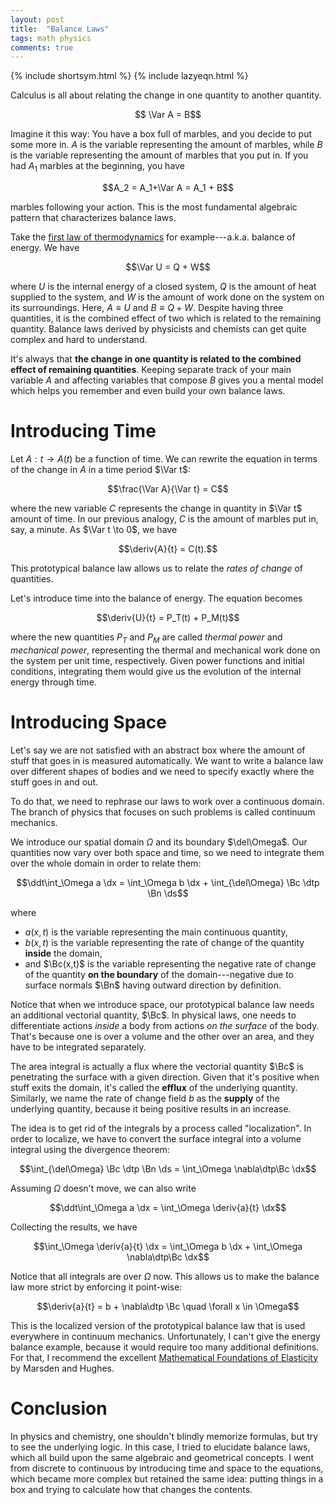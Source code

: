 ```yaml
---
layout: post
title:  "Balance Laws"
tags: math physics
comments: true
---
```


{% include shortsym.html %}
{% include lazyeqn.html %}

Calculus is all about relating the change in one quantity to another quantity.

$$ \Var A = B$$

Imagine it this way: You have a box full of marbles, and you decide to put some
more in.
$A$ is the variable representing the amount of marbles, while $B$ is the variable
representing the amount of marbles that you put in. If you had $A_1$ marbles at
the beginning, you have

$$A_2 = A_1+\Var A = A_1 + B$$

marbles following your action. This is the most fundamental algebraic pattern
that characterizes balance laws.

Take the [first law of thermodynamics](https://en.wikipedia.org/wiki/First_law_of_thermodynamics)
for example---a.k.a. balance of energy. We have

$$\Var U = Q + W$$

where $U$ is the internal energy of a closed system, $Q$ is the amount of heat
supplied to the system, and $W$ is the amount of work done on the system on its
surroundings. Here, $A\equiv U$ and $B\equiv Q+W$. Despite having three
quantities, it is the combined effect of two which is related to the remaining
quantity. Balance laws derived by physicists and chemists can get quite
complex and hard to understand.

It's always that **the change in one quantity
is related to the combined effect of remaining quantities**. Keeping
separate track of
your main variable $A$ and affecting variables that compose $B$ gives you a
mental model which helps you remember and even build your own balance laws.

# Introducing Time

Let $A: t \to A(t)$ be a function of time. We can rewrite the
equation in terms of the change in $A$ in a time period $\Var t$:

$$\frac{\Var A}{\Var t} = C$$

where the new variable $C$ represents the change in quantity in $\Var t$ amount
of time. In our previous analogy, $C$ is the amount of marbles put in, say,
a minute. As $\Var t \to 0$, we have

$$\deriv{A}{t} = C(t).$$

This prototypical balance law allows us to relate the *rates of change* of
quantities.

Let's introduce time into the balance of energy. The equation becomes

$$\deriv{U}{t} = P_T(t) + P_M(t)$$

where the new quantities $P_T$ and $P_M$ are called *thermal power*
and *mechanical power*, representing the thermal and mechanical work done on the
system per unit time, respectively. Given power functions and initial
conditions, integrating them would give us the evolution of the internal energy
through time.

# Introducing Space

Let's say we are not satisfied with an abstract box where the amount of stuff
that goes in is measured automatically. We want to write a balance law over
different shapes of bodies and we need to specify exactly where the stuff goes
in and out.

To do that, we need to rephrase our laws to work over a continuous domain. The
branch of physics that focuses on such problems is called continuum mechanics.

We introduce our spatial domain $\Omega$ and its boundary $\del\Omega$. Our
quantities now vary over both space and time, so we need to integrate them over
the whole domain in order to relate them:

$$\ddt\int_\Omega a \dx = \int_\Omega b \dx + \int_{\del\Omega} \Bc \dtp \Bn \ds$$

where

- $a(x,t)$ is the variable representing the main continuous quantity,
- $b(x,t)$ is the variable representing the rate of change of the quantity
  **inside** the domain,
- and $\Bc(x,t)$ is the variable representing the negative rate of change of the
  quantity **on the boundary** of the domain---negative due to surface normals
  $\Bn$ having outward direction by definition.

Notice that when we introduce space, our prototypical balance law needs an
additional vectorial quantity, $\Bc$. In physical laws, one needs
to differentiate actions *inside* a body from actions *on the surface* of the
body. That's because one is over a volume and the other over an area, and they
have to be integrated separately.

The area integral is actually a flux where the vectorial quantity $\Bc$
is penetrating the surface with a given direction. Given that it's positive when
stuff exits the domain, it's called the **efflux** of the underlying quantity.
Similarly, we name the rate of change field $b$ as the **supply**
of the underlying quantity, because it being positive results in an
increase.

The idea is to get rid of the integrals by a process called "localization". In
order to localize, we have to convert the surface integral into a volume
integral using the divergence theorem:

$$\int_{\del\Omega} \Bc \dtp \Bn \ds = \int_\Omega \nabla\dtp\Bc \dx$$

Assuming $\Omega$ doesn't move, we can also write

$$\ddt\int_\Omega a \dx = \int_\Omega \deriv{a}{t} \dx$$

Collecting the results, we have

$$\int_\Omega \deriv{a}{t} \dx = \int_\Omega b \dx + \int_\Omega \nabla\dtp\Bc \dx$$

Notice that all integrals are over $\Omega$ now. This allows us to make the
balance law more strict by enforcing it point-wise:

$$\deriv{a}{t} = b + \nabla\dtp \Bc \quad \forall x \in \Omega$$

This is the localized version of the prototypical balance law that is used
everywhere in continuum mechanics.
Unfortunately, I can't give the energy balance example, because it would require
too many additional definitions. For that, I recommend the excellent
[Mathematical Foundations of Elasticity](http://store.doverpublications.com/0486678652.html)
by Marsden and Hughes.

# Conclusion

In physics and chemistry, one shouldn't blindly memorize formulas, but try to
see the underlying logic. In this case, I tried to elucidate balance laws,
which all build upon the same algebraic and geometrical concepts. I went from
discrete to continuous by introducing time and space to the equations, which
became more complex but retained the same idea: putting things in a box and
trying to calculate how that changes the contents.

<!-- **Reynolds Transport Theorem:** For an Eulerian quantity $a(\Bx,t)$, -->
<!-- the following identity holds -->

<!-- $$ -->
<!-- \ddt \int_\Omega a \dx -->
<!-- =\int_\Omega \rbr{\partd{a}{t} + a\div\Bv} \dx -->
<!-- $$ -->

<!-- where $\Bv(x, t)$ is the velocity of a point, given that the domain is moving. -->
<!-- I won't offer a proof because it's out of the scope of this post. -->

<!-- Applying the theorem on the balance law, we get -->

<!-- $$\int_\Omega \rbr{\partd{a}{t} + a\div\Bv} \dx = \int_\Omega b \dx + \int_{\del\Omega} \Bc \dtp \Bn \ds $$ -->

